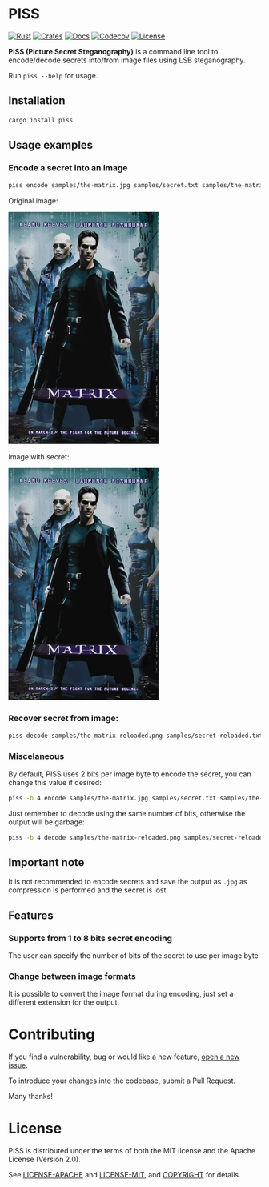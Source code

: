 # PISS

[![Rust](https://github.com/c0dearm/piss/workflows/Rust/badge.svg?branch=master)](https://github.com/c0dearm/piss/actions)
[![Crates](https://img.shields.io/crates/v/piss.svg)](https://crates.io/crates/piss)
[![Docs](https://docs.rs/piss/badge.svg)](https://docs.rs/piss)
[![Codecov](https://codecov.io/gh/c0dearm/piss/branch/master/graph/badge.svg)](https://codecov.io/gh/c0dearm/piss)
[![License](https://camo.githubusercontent.com/47069b7e06b64b608c692a8a7f40bc6915cf629c/68747470733a2f2f696d672e736869656c64732e696f2f62616467652f6c6963656e73652d417061636865322e302532464d49542d626c75652e737667)](https://github.com/c0dearm/piss/blob/master/COPYRIGHT)

**PISS (Picture Secret Steganography)** is a command line tool to encode/decode secrets into/from image files using LSB steganography.

Run `piss --help` for usage.

## Installation
```sh
cargo install piss
```

## Usage examples
### Encode a secret into an image
```sh
piss encode samples/the-matrix.jpg samples/secret.txt samples/the-matrix-reloaded.png
```

Original image:

![alt text](https://github.com/c0dearm/piss/raw/master/samples/the-matrix.jpg "Original image")

Image with secret:

![alt text](https://github.com/c0dearm/piss/raw/master/samples/the-matrix-reloaded.png "Image with secret")

### Recover secret from image:
```sh
piss decode samples/the-matrix-reloaded.png samples/secret-reloaded.txt
```

### Miscelaneous
By default, PISS uses 2 bits per image byte to encode the secret, you can change this value if desired:
```sh
piss -b 4 encode samples/the-matrix.jpg samples/secret.txt samples/the-matrix-reloaded.png
```

Just remember to decode using the same number of bits, otherwise the output will be garbage:
```sh
piss -b 4 decode samples/the-matrix-reloaded.png samples/secret-reloaded.txt
```

## Important note
It is not recommended to encode secrets and save the output as `.jpg` as compression is performed and the secret is lost.

## Features

### Supports from 1 to 8 bits secret encoding
The user can specify the number of bits of the secret to use per image byte

### Change between image formats
It is possible to convert the image format during encoding, just set a different extension for the output.

# Contributing

If you find a vulnerability, bug or would like a new feature, [open a new issue](https://github.com/c0dearm/piss/issues/new).

To introduce your changes into the codebase, submit a Pull Request.

Many thanks!

# License

PISS is distributed under the terms of both the MIT license and the
Apache License (Version 2.0).

See [LICENSE-APACHE](LICENSE-APACHE) and [LICENSE-MIT](LICENSE-MIT), and
[COPYRIGHT](COPYRIGHT) for details.
